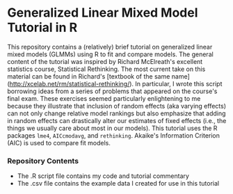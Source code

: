 # Generalized Linear Mixed Model Tutorial in R

This repository contains a (relatively) brief tutorial on generalized linear mixed models (GLMMs) using R to fit and compare models. The general content of the tutorial was inspired by Richard McElreath's excellent statistics course, Statistical Rethinking. The most current take on this material can be found in Richard's [textbook of the same name] (http://xcelab.net/rm/statistical-rethinking/). In particular, I wrote this script borrowing ideas from a series of problems that appeared on the course's final exam. These exercises seemed particularly enlightening to me because they illustrate that inclusion of random effects (aka varying effects) can not only change relative model rankings but also emphasize that adding in random effects can drastically alter our estimates of fixed effects (i.e., the things we usually care about most in our models). This tutorial uses the R packages `lme4`, `AICcmodavg`, and `rethinking`. Akaike's Information Criterion (AIC) is used to compare fit models.

### Repository Contents

- The .R script file contains my code and tutorial commentary
- The .csv file contains the example data I created for use in this tutorial
